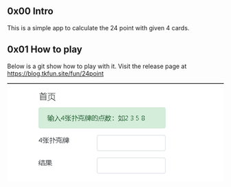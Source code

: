 ## 0x00 Intro

This is a simple app to calculate the 24 point with given 4 cards.

## 0x01 How to play

Below is a git show how to play with it.
Visit the release page at https://blog.tkfun.site/fun/24point

 ![](img/24point.gif)

